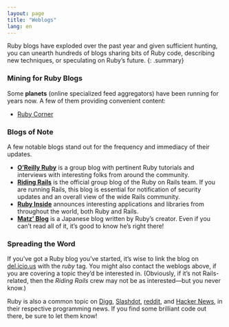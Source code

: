 ```yaml
---
layout: page
title: "Weblogs"
lang: en
---
```


Ruby blogs have exploded over the past year and given sufficient
hunting, you can unearth hundreds of blogs sharing bits of Ruby code,
describing new techniques, or speculating on Ruby’s future.
{: .summary}

### Mining for Ruby Blogs

Some **planets** (online specialized feed aggregators) have been running
for years now. A few of them providing convenient content:

* [Ruby Corner][1]

### Blogs of Note

A few notable blogs stand out for the frequency and immediacy of their
updates.

* [**O’Reilly Ruby**][2] is a group blog with pertinent Ruby tutorials
  and interviews with interesting folks from around the community.
* [**Riding Rails**][3] is the official group blog of the Ruby on Rails
  team. If you are running Rails, this blog is essential for
  notification of security updates and an overall view of the wide Rails
  community.
* [**Ruby Inside**][4] announces interesting applications and libraries
  from throughout the world, both Ruby and Rails.
* [**Matz’ Blog**][5] is a Japanese blog written by Ruby’s creator.
  Even if you can’t read all of it, it’s good to know he’s right there!

### Spreading the Word

If you’ve got a Ruby blog you’ve started, it’s wise to link the blog on
[del.icio.us][6] with the *ruby* tag. You might also contact the
weblogs above, if you are covering a topic they’d be interested in.
(Obviously, if it’s not Rails-related, then the *Riding Rails* crew may
not be as interested—but you never know.)

Ruby is also a common topic on [Digg][7], [Slashdot][8], [reddit][9],
and [Hacker News][10], in their respective programming news. If you find
some brilliant code out there, be sure to let them know!


[1]: http://rubycorner.com
[2]: http://oreillynet.com/ruby/
[3]: http://weblog.rubyonrails.org/
[4]: http://www.rubyinside.com/
[5]: http://www.rubyist.net/~matz/
[6]: http://del.icio.us
[7]: http://digg.com/programming
[8]: http://developers.slashdot.org/
[9]: http://www.reddit.com/r/ruby
[10]: http://news.ycombinator.com/
